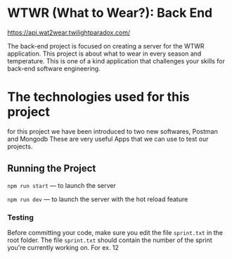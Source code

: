 # WTWR (What to Wear?): Back End

https://api.wat2wear.twilightparadox.com/

The back-end project is focused on creating a server for the WTWR application. This project is about what to wear in every season and temperature.
This is one of a kind application that challenges your skills for back-end software engineering.

# The technologies used for this project

for this project we have been introduced to two new softwares,
Postman and Mongodb
These are very useful Apps that we can use to test our projects.

## Running the Project

`npm run start` — to launch the server

`npm run dev` — to launch the server with the hot reload feature

### Testing

Before committing your code, make sure you edit the file `sprint.txt` in the root folder. The file `sprint.txt` should contain the number of the sprint you're currently working on. For ex. 12
